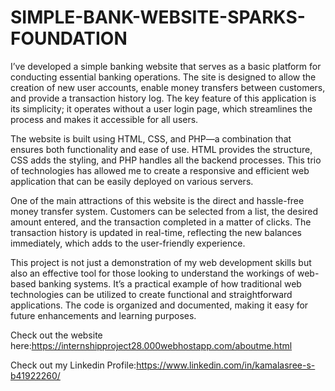 # SIMPLE-BANK-WEBSITE-SPARKS-FOUNDATION
I’ve developed a simple banking website that serves as a basic platform for conducting essential banking operations. The site is designed to allow the creation of new user accounts, enable money transfers between customers, and provide a transaction history log. The key feature of this application is its simplicity; it operates without a user login page, which streamlines the process and makes it accessible for all users.

The website is built using HTML, CSS, and PHP—a combination that ensures both functionality and ease of use. HTML provides the structure, CSS adds the styling, and PHP handles all the backend processes. This trio of technologies has allowed me to create a responsive and efficient web application that can be easily deployed on various servers.

One of the main attractions of this website is the direct and hassle-free money transfer system. Customers can be selected from a list, the desired amount entered, and the transaction completed in a matter of clicks. The transaction history is updated in real-time, reflecting the new balances immediately, which adds to the user-friendly experience.

This project is not just a demonstration of my web development skills but also an effective tool for those looking to understand the workings of web-based banking systems. It’s a practical example of how traditional web technologies can be utilized to create functional and straightforward applications. The code is organized and documented, making it easy for future enhancements and learning purposes.


Check out the website here:https://internshipproject28.000webhostapp.com/aboutme.html


Check out my Linkedin Profile:https://www.linkedin.com/in/kamalasree-s-b41922260/
